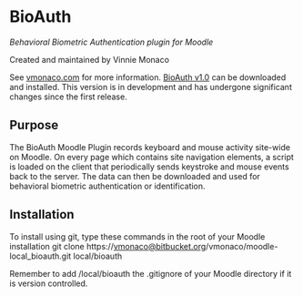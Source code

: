 # BioAuth
*Behavioral Biometric Authentication plugin for Moodle*

Created and maintained by Vinnie Monaco

See [vmonaco.com](http://vmonaco.com/moodle-bioauth-plugin/) for more information. [BioAuth v1.0](https://bitbucket.org/vmonaco/moodle-local_bioauth/downloads/bioauth_1.0.tar.gz) can be downloaded and installed. This version is in development and has undergone significant changes since the first release.

## Purpose
The BioAuth Moodle Plugin records keyboard and mouse activity site-wide on Moodle. On every page which contains site navigation elements, a script is loaded on the client that periodically sends keystroke and mouse events back to the server. The data can then be downloaded and used for behavioral biometric authentication or identification.

## Installation
To install using git, type these commands in the root of your Moodle installation
    git clone https://vmonaco@bitbucket.org/vmonaco/moodle-local_bioauth.git local/bioauth
    
Remember to add /local/bioauth the .gitignore of your Moodle directory if it is version controlled.

